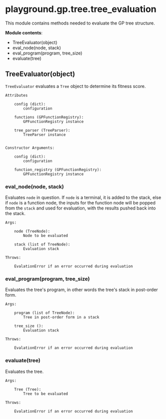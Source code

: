 # playground.gp.tree.tree_evaluation
This module contains methods needed to evaluate the GP tree structure.

**Module contents**:
- TreeEvaluator(object)
- eval_node(node, stack)
- eval_program(program, tree_size)
- evaluate(tree)

## TreeEvaluator(object)
`TreeEvaluator` evaluates a `Tree` object to determine its fitness score.


    Attributes

        config (dict):
            configuration

        functions (GPFunctionRegistry):
            GPFunctionRegistry instance

        tree_parser (TreeParser):
            TreeParser instance


    Constructor Arguments:

        config (dict):
            configuration

        function_registry (GPFunctionRegistry):
            GPFunctionRegistry instance


### eval_node(node, stack)
Evaluates `node` in question. If `node` is a terminal, it is added to the
stack, else if `node` is a function node, the inputs for the function node will
be popped from the `stack` and used for evaluation, with the results pushed
back into the stack.

    Args:

        node (TreeNode):
            Node to be evaluated

        stack (list of TreeNode):
            Evaluation stack

    Throws:

        EvalationError if an error occurred during evaluation


### eval_program(program, tree_size)
Evaluates the tree's program, in other words the tree's stack in post-order
form.

    Args:

        program (list of TreeNode):
            Tree in post-order form in a stack

        tree_size ():
            Evaluation stack

    Throws:

        EvalationError if an error occurred during evaluation


### evaluate(tree)
Evaluates the tree.

    Args:

        Tree (Tree):
            Tree to be evaluated

    Throws:

        EvalationError if an error occurred during evaluation
